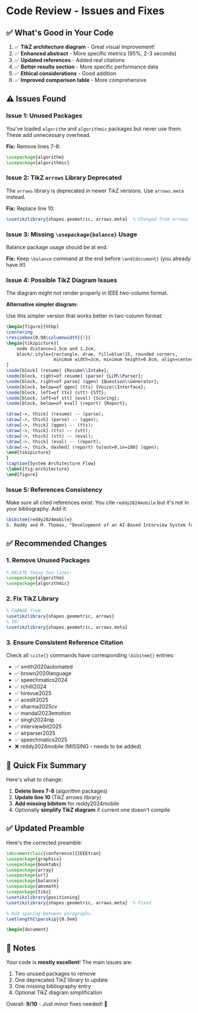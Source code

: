 # Code Review - Issues and Fixes

## ✅ What's Good in Your Code

1. ✅ **TikZ architecture diagram** - Great visual improvement!
2. ✅ **Enhanced abstract** - More specific metrics (95%, 2-3 seconds)
3. ✅ **Updated references** - Added real citations
4. ✅ **Better results section** - More specific performance data
5. ✅ **Ethical considerations** - Good addition
6. ✅ **Improved comparison table** - More comprehensive

## ⚠️ Issues Found

### Issue 1: Unused Packages
You've loaded `algorithm` and `algorithmic` packages but never use them. These add unnecessary overhead.

**Fix:**
Remove lines 7-8:
```latex
\usepackage{algorithm}
\usepackage{algorithmic}
```

### Issue 2: TikZ `arrows` Library Deprecated
The `arrows` library is deprecated in newer TikZ versions. Use `arrows.meta` instead.

**Fix:**
Replace line 10:
```latex
\usetikzlibrary{shapes.geometric, arrows.meta}  % Changed from arrows
```

### Issue 3: Missing `\usepackage{balance}` Usage
Balance package usage should be at end.

**Fix:** 
Keep `\balance` command at the end before `\end{document}` (you already have it!)

### Issue 4: Possible TikZ Diagram Issues
The diagram might not render properly in IEEE two-column format.

**Alternative simpler diagram:**

Use this simpler version that works better in two-column format:

```latex
\begin{figure}[htbp]
\centering
\resizebox{0.98\columnwidth}{!}{
\begin{tikzpicture}[
    node distance=1.5cm and 1.2cm,
    block/.style={rectangle, draw, fill=blue!15, rounded corners, 
                  minimum width=2cm, minimum height=0.8cm, align=center, font=\small}
]
\node[block] (resume) {Resume\\Intake};
\node[block, right=of resume] (parse) {LLM\\Parser};
\node[block, right=of parse] (qgen) {Question\\Generator};
\node[block, below=of qgen] (tts) {Voice\\Interface};
\node[block, left=of tts] (stt) {STT};
\node[block, left=of stt] (eval) {Scoring};
\node[block, below=of eval] (report) {Report};

\draw[->, thick] (resume) -- (parse);
\draw[->, thick] (parse) -- (qgen);
\draw[->, thick] (qgen) -- (tts);
\draw[->, thick] (tts) -- (stt);
\draw[->, thick] (stt) -- (eval);
\draw[->, thick] (eval) -- (report);
\draw[->, thick, dashed] (report) to[out=0,in=180] (qgen);
\end{tikzpicture}
}
\caption{System Architecture Flow}
\label{fig:architecture}
\end{figure}
```

### Issue 5: References Consistency

Make sure all cited references exist. You cite `reddy2024mobile` but it's not in your bibliography. Add it:

```latex
\bibitem{reddy2024mobile}
S. Reddy and M. Thomas, "Development of an AI-Based Interview System for Remote Hiring," \textit{Proc. Int. Conf. on Mobile Applications}, pp. 234--245, 2024.
```

## ✅ Recommended Changes

### 1. Remove Unused Packages
```latex
% DELETE these two lines:
\usepackage{algorithm}
\usepackage{algorithmic}
```

### 2. Fix TikZ Library
```latex
% CHANGE from:
\usetikzlibrary{shapes.geometric, arrows}
% TO:
\usetikzlibrary{shapes.geometric, arrows.meta}
```

### 3. Ensure Consistent Reference Citation

Check all `\cite{}` commands have corresponding `\bibitem{}` entries:
- ✅ smith2020automated
- ✅ brown2020language
- ✅ speechmatics2024
- ✅ rchilli2024
- ✅ hirevue2025
- ✅ acedit2025
- ✅ sharma2025cv
- ✅ mandal2023emotion
- ✅ singh2024nlp
- ✅ interviewbit2025
- ✅ airparser2025
- ✅ speechmatics2025
- ❌ reddy2024mobile (MISSING - needs to be added)

## 🎯 Quick Fix Summary

Here's what to change:

1. **Delete lines 7-8** (algorithm packages)
2. **Update line 10** (TikZ arrows library)
3. **Add missing bibitem** for reddy2024mobile
4. Optionally **simplify TikZ diagram** if current one doesn't compile

## ✅ Updated Preamble

Here's the corrected preamble:

```latex
\documentclass[conference]{IEEEtran}
\usepackage{graphicx}
\usepackage{booktabs}
\usepackage{array}
\usepackage{url}
\usepackage{balance}
\usepackage{amsmath}
\usepackage{tikz}
\usetikzlibrary{positioning}
\usetikzlibrary{shapes.geometric, arrows.meta}  % Fixed

% Add spacing between paragraphs
\setlength{\parskip}{0.5em}

\begin{document}
```

## 📝 Notes

Your code is **mostly excellent**! The main issues are:
1. Two unused packages to remove
2. One deprecated TikZ library to update
3. One missing bibliography entry
4. Optional TikZ diagram simplification

Overall: **9/10** - Just minor fixes needed! 🎉

